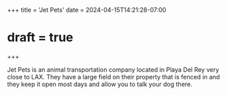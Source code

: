 +++
title = 'Jet Pets'
date = 2024-04-15T14:21:28-07:00
# draft = true
+++

Jet Pets is an animal transportation company located in Playa Del Rey very close to LAX. They have a large field on their property that is fenced in and they keep it open most days and allow you to talk your dog there.